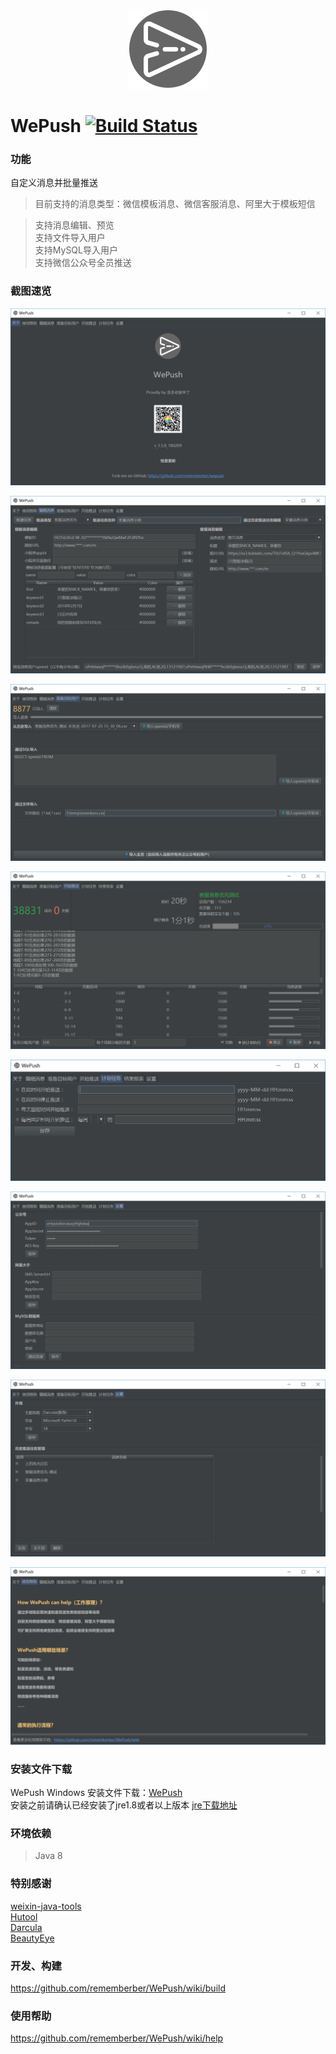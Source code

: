 <p align="center">
  <a href="https://github.com/rememberber/WePush">
   <img alt="WePush-Logo" src="https://github.com/rememberber/WePush/blob/master/src/main/resources/icon/logo-md.png?raw=true">
  </a>
</p>

# WePush [![Build Status](https://travis-ci.org/rememberber/WePush.svg?branch=master)](https://travis-ci.org/rememberber/WePush)

### 功能
自定义消息并批量推送
>目前支持的消息类型：微信模板消息、微信客服消息、阿里大于模板短信  

>支持消息编辑、预览  
>支持文件导入用户  
>支持MySQL导入用户  
>支持微信公众号全员推送 

### 截图速览
<p align="center">
  <a href="https://github.com/rememberber/WePush">
   <img alt="WePush" src="https://github.com/rememberber/WePush/blob/master/screen_shoot/%E5%9B%BE%E5%83%8F%20198.png?raw=true">
  </a>
</p>  
<p align="center">
  <a href="https://github.com/rememberber/WePush">
   <img alt="WePush" src="https://github.com/rememberber/WePush/blob/master/screen_shoot/%E5%9B%BE%E5%83%8F%20199.png?raw=true">
  </a>
</p>
<p align="center">
  <a href="https://github.com/rememberber/WePush">
   <img alt="WePush" src="https://github.com/rememberber/WePush/blob/master/screen_shoot/%E5%9B%BE%E5%83%8F%20200.png?raw=true">
  </a>
</p>
<p align="center">
  <a href="https://github.com/rememberber/WePush">
   <img alt="WePush" src="https://github.com/rememberber/WePush/blob/master/screen_shoot/%E5%9B%BE%E5%83%8F%20202.png?raw=true">
  </a>
</p>
<p align="center">
  <a href="https://github.com/rememberber/WePush">
   <img alt="WePush" src="https://github.com/rememberber/WePush/blob/master/screen_shoot/%E5%9B%BE%E5%83%8F%20204.png?raw=true">
  </a>
</p>
<p align="center">
  <a href="https://github.com/rememberber/WePush">
   <img alt="WePush" src="https://github.com/rememberber/WePush/blob/master/screen_shoot/%E5%9B%BE%E5%83%8F%20205.png?raw=true">
  </a>
</p>
<p align="center">
  <a href="https://github.com/rememberber/WePush">
   <img alt="WePush" src="https://github.com/rememberber/WePush/blob/master/screen_shoot/%E5%9B%BE%E5%83%8F%20206.png?raw=true">
  </a>
</p>
<p align="center">
  <a href="https://github.com/rememberber/WePush">
   <img alt="WePush" src="https://github.com/rememberber/WePush/blob/master/screen_shoot/%E5%9B%BE%E5%83%8F%20207.png?raw=true">
  </a>
</p>

### 安装文件下载
WePush Windows 安装文件下载：[WePush](https://github.com/rememberber/WePush/releases)  
安装之前请确认已经安装了jre1.8或者以上版本  [jre下载地址](http://www.oracle.com/technetwork/java/javase/downloads/jre8-downloads-2133155.html)  

### 环境依赖
>Java 8

### 特别感谢
[weixin-java-tools](https://github.com/Wechat-Group/weixin-java-tools)  
[Hutool](http://hutool.cn/)  
[Darcula](https://github.com/bulenkov/Darcula)  
[BeautyEye](https://github.com/JackJiang2011/beautyeye)  

### 开发、构建

https://github.com/rememberber/WePush/wiki/build

### 使用帮助

https://github.com/rememberber/WePush/wiki/help